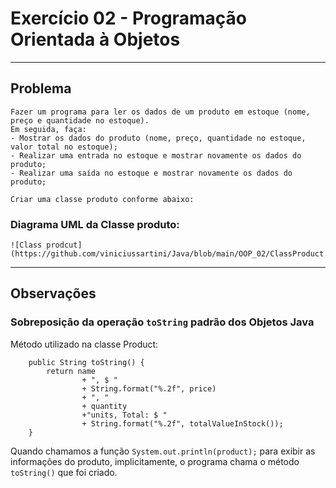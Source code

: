 # Exercício 02 - Programação Orientada à Objetos
---
## Problema

    Fazer um programa para ler os dados de um produto em estoque (nome, preço e quantidade no estoque).
    Em seguida, faça:
    - Mostrar os dados do produto (nome, preço, quantidade no estoque, valor total no estoque);
    - Realizar uma entrada no estoque e mostrar novamente os dados do produto;
    - Realizar uma saída no estoque e mostrar novamente os dados do produto;

    Criar uma classe produto conforme abaixo:

### Diagrama UML da Classe produto:

    ![Class prodcut] (https://github.com/viniciussartini/Java/blob/main/OOP_02/ClassProduct.png)
---
## Observações

### Sobreposição da operação ```toString``` padrão dos Objetos Java
Método utilizado na classe Product:

```
	public String toString() {
		return name
				+ ", $ "
				+ String.format("%.2f", price)
				+ ", "
				+ quantity
				+"units, Total: $ "
				+ String.format("%.2f", totalValueInStock());
	}
```

Quando chamamos a função ```System.out.println(product);``` para exibir as informações do produto, implicitamente, o programa chama o método ```toString()``` que foi criado.
